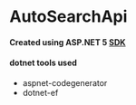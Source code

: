 # AutoSearchApi

#### Created using ASP.NET 5 [SDK](https://dotnet.microsoft.com/download/dotnet/5.0) 

#### dotnet tools used
  * aspnet-codegenerator
  * dotnet-ef
